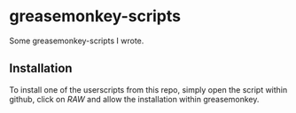 greasemonkey-scripts
====================

Some greasemonkey-scripts I wrote.

Installation
-------------
To install one of the userscripts from this repo, simply open the script within github, click on *RAW* and allow the installation within greasemonkey.  
